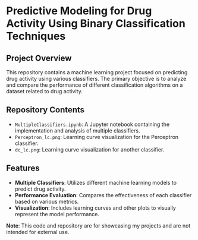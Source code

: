 # Predictive Modeling for Drug Activity Using Binary Classification Techniques

## Project Overview
This repository contains a machine learning project focused on predicting drug activity using various classifiers. The primary objective is to analyze and compare the performance of different classification algorithms on a dataset related to drug activity.

## Repository Contents
- `MultipleClassifiers.ipynb`: A Jupyter notebook containing the implementation and analysis of multiple classifiers.
- `Perceptron_lc.png`: Learning curve visualization for the Perceptron classifier.
- `dc_lc.png`: Learning curve visualization for another classifier.

## Features
- **Multiple Classifiers**: Utilizes different machine learning models to predict drug activity.
- **Performance Evaluation**: Compares the effectiveness of each classifier based on various metrics.
- **Visualization**: Includes learning curves and other plots to visually represent the model performance.

**Note**: This code and repository are for showcasing my projects and are not intended for external use. 
